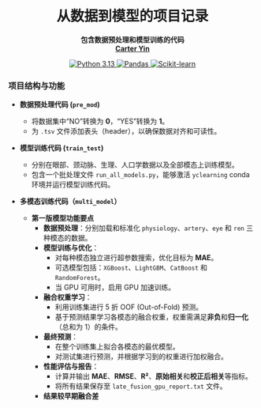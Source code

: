 [//]: # (<br />)
<p align="center"> <h1 align="center">从数据到模型的项目记录</h1>
  <p align="center">
    <b> 包含数据预处理和模型训练的代码 </b>
    <br />
    <a href="https://github.com/your-username"><strong> Carter Yin </strong></a>
  </p>

  <p align="center">
    <a href="https://www.python.org">
      <img src="https://img.shields.io/badge/Python-3.13-blueviolet?style=flat&logo=python" alt="Python 3.13">
    </a>
    <a href="https://pandas.pydata.org/">
      <img src="https://img.shields.io/badge/Pandas-lightgrey?style=flat&logo=pandas" alt="Pandas">
    </a>
    <a href="https://scikit-learn.org/">
      <img src="https://img.shields.io/badge/Scikit--learn-orange?style=flat&logo=scikit-learn" alt="Scikit-learn">
    </a>
<br />

### 项目结构与功能
- **数据预处理代码 (`pre_mod`)**
  - 将数据集中“NO”转换为 **0**，“YES”转换为 **1**。
  - 为 `.tsv` 文件添加表头（header），以确保数据对齐和可读性。

- **模型训练代码 (`train_test`)**
  - 分别在眼部、颈动脉、生理、人口学数据以及全部模态上训练模型。
  - 包含一个批处理文件 `run_all_models.py`，能够激活 `yclearning` conda 环境并运行模型训练代码。

- **多模态训练代码（`multi_model`）**
  - **第一版模型功能要点**
    - **数据预处理**：分别加载和标准化 `physiology`、`artery`、`eye` 和 `ren` 三种模态的数据。
    - **模型训练与优化**：
      - 对每种模态独立进行超参数搜索，优化目标为 **MAE**。
      - 可选模型包括：`XGBoost`、`LightGBM`、`CatBoost` 和 `RandomForest`。
      - 当 GPU 可用时，启用 GPU 加速训练。
    - **融合权重学习**：
      - 利用训练集进行 5 折 OOF (Out-of-Fold) 预测。
      - 基于预测结果学习各模态的融合权重，权重需满足**非负**和**归一化**（总和为 1）的条件。
    - **最终预测**：
      - 在整个训练集上拟合各模态的最优模型。
      - 对测试集进行预测，并根据学习到的权重进行加权融合。
    - **性能评估与报告**：
      - 计算并输出 **MAE**、**RMSE**、**R²**、**原始相关**和**校正后相关**等指标。
      - 将所有结果保存至 `late_fusion_gpu_report.txt` 文件。
    - **结果较早期融合差**
</p>

